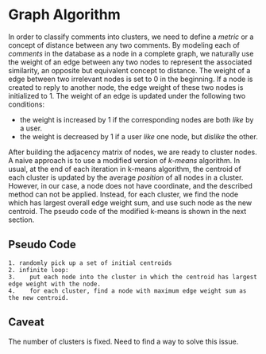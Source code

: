 # Graph Algorithm #
In order to classify comments into clusters, we need to define a *metric* or a
concept of distance between any two comments. By modeling each of _comments_ in
the database as a node in a complete graph, we naturally use the weight of an
edge between any two nodes to represent the associated similarity, an opposite
but equivalent concept to distance. The weight of a edge between two irrelevant
nodes is set to 0 in the beginning.  If a node is created to reply to another
node, the edge weight of these two nodes is initialized to 1. The weight of an
edge is updated under the following two conditions:

* the weight is increased by 1 if the corresponding nodes are both _like_ by a user.
* the weight is decreased by 1 if a user _like_ one node, but _dislike_ the other.

After building the adjacency matrix of nodes, we are ready to cluster nodes. A
naive approach is to use a modified version of _k-means_  algorithm. In usual,
at the end of each iteration in k-means algorithm, the centroid of each cluster
is updated by the average _position_ of all nodes in a cluster. However, in our
case, a node does not have coordinate, and the described method can not be
applied.  Instead, for each cluster, we find the node which has largest overall
edge weight sum, and use such node as the new centroid. The pseudo code of the
modified k-means is shown in the next section.

## Pseudo Code ##

    1. randomly pick up a set of initial centroids
    2. infinite loop:
    3.    put each node into the cluster in which the centroid has largest edge weight with the node. 
    4.    for each cluster, find a node with maximum edge weight sum as the new centroid.

## Caveat ##

The number of clusters is fixed. Need to find a way to solve this issue.
